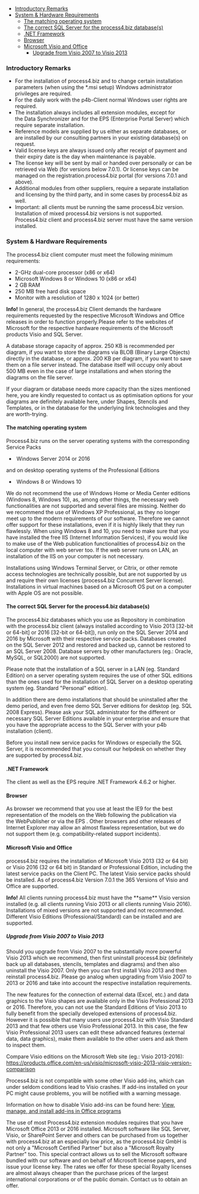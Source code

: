 - [Introductory Remarks](#introductory-remarks)
- [System & Hardware Requirements](#system--hardware-requirements)
  - [The matching operating system](#the-matching-operating-system)   
  - [The correct SQL Server for the process4.biz database(s)](#the-correct-sql-server-for-the-process4biz-databases)
  - [.NET Framework](#net-framework)
  - [Browser](#browser)
  - [Microsoft Visio and Office](#microsoft-visio-and-office)
    - [Upgrade from Visio 2007 to Visio 2013](#upgrade-from-visio-2007-to-visio-2013)



### Introductory Remarks

-   For the installation of process4.biz and to change
    certain installation parameters (when using the \*.msi setup)
    Windows administrator privileges are required.
-   For the daily work with the p4b-Client normal Windows user rights
    are required.
-   The installation always includes all extension modules, except for
    the Data Synchronizer and for the EPS (Enterprise Portal Server)
    which require separate installation.
-   Reference models are supplied by us either as separate databases, or
    are installed by our consulting partners in your existing
    database(s) on request.
-   Valid license keys are always issued only after receipt of payment
    and their expiry date is the day when maintenance is payable.
-   The license key will be sent by mail or handed over personally or
    can be retrieved via Web (for versions below 7.0.1). Or license keys
    can be managed on the registration.process4.biz portal (for versions
    7.0.1 and above). 
-   Additional modules from other suppliers, require a separate
    installation and licensing by the third party, and in some cases by
    process4.biz as well.
-   Important: all clients must be running the same process4.biz
    version. Installation of mixed process4.biz versions is not
    supported. Process4.biz client and process4.biz server must have the
    same version installed.


### System & Hardware Requirements

The process4.biz client computer must meet the following minimum
requirements:

-   2-GHz dual-core processor (x86 or x64)
-   Microsoft Windows 8 or Windows 10 (x86 or x64)
-   2 GB RAM
-   250 MB free hard disk space
-   Monitor with a resolution of 1280 x 1024 (or better)


<div class="info">
  <strong>Info!</strong> In general, the process4.biz Client demands the hardware requirements
requested by the respective Microsoft Windows and Office releases in
order to function properly.Please refer to the websites of Microsoft for
the respective hardware requirements of the Microsoft products Visio and
SQL Server.
  </div>
      

         
A database storage capacity of approx. 250 KB is recommended per
diagram, if you want to store the diagrams via BLOB (Binary Large
Objects) directly in the database, or approx. 200 KB per diagram, if you
want to save them on a file server instead. The database itself will
occupy only about 500 MB even in the case of large installations and
when storing the diagrams on the file server.

If your diagram or database needs more capacity than the sizes mentioned
here, you are kindly requested to contact us as optimisation options for
your diagrams are definitely available here, under Shapes, Stencils and
Templates, or in the database for the underlying link technologies and
they are worth-trying.

#### The matching operating system

Process4.biz runs on the server operating systems with the corresponding
Service Packs

-    Windows Server 2014 or 2016

and on desktop operating systems of the Professional Editions

-    Windows 8 or Windows 10

We do not recommend the use of Windows Home or Media Center editions
(Windows 8, Windows 10), as, among other things, the necessary web
functionalities are not supported and several files are missing. Neither
do we recommend the use of Windows XP Professional, as they no longer
meet up to the modern requirements of our software. Therefore we cannot
offer support for these installations, even if it is highly likely that
they run flawlessly. When using Windows 8 and 10, you need to make sure
that you have installed the free IIS (Internet Information Services), if
you would like to make use of the Web publication functionalities of
process4.biz on the local computer with web server too. If the web
server runs on LAN, an installation of the IIS on your computer is not
necessary.

Installations using Windows Terminal Server, or Citrix, or other remote
access technologies are technically possible, but are not supported by
us and require their own licenses (process4.biz Concurrent Server
license). Installations in virtual machines based on a Microsoft OS put
on a computer with Apple OS are not possible.

#### The correct SQL Server for the process4.biz database(s)

The process4.biz databases which you use as Repository in combination
with the process4.biz client (always installed according to Visio 2013
\[32-bit or 64-bit\] or 2016 \[32-bit or 64-bit\]), run only on the SQL
Server 2014 and 2016 by Microsoft with their respective service packs.
Databases created on the SQL Server 2012 and restored and backed up,
cannot be restored to an SQL Server 2008. Database servers by other
manufacturers (eg.: Oracle, MySQL, or SQL2000) are not supported.

Please note that the installation of a SQL server in a LAN (eg. Standard
Edition) on a server operating system requires the use of other SQL
editions than the ones used for the installation of SQL Server on a
desktop operating system (eg. Standard "Personal" edition).

In addition there are demo installations that should be uninstalled
after the demo period, and even free demo SQL Server editions for
desktop (eg. SQL 2008 Express). Please ask your SQL administrator for
the different or necessary SQL Server Editions available in your
enterprise and ensure that you have the appropriate access to the SQL
Server with your p4b installation (client).

<div class="warning">
Before you install new service packs for Windows or especially the SQL
Server, it is recommended that you consult our helpdesk on whether they
are supported by process4.biz.
</div>

      
 

#### .NET Framework

The client as well as the EPS require .NET Framework 4.6.2 or higher.

#### Browser

As browser we recommend that you use at least the IE9 for the best
representation of the models on the Web following the publication via
the WebPublisher or via the EPS . Other browsers and other releases of
Internet Explorer may allow an almost flawless representation, but we do
not support them (e.g. compatibility-related support incidents).

#### Microsoft Visio and Office

process4.biz requires the installation of Microsoft Visio 2013 (32 or 64
bit) or Visio 2016 (32 or 64 bit) in Standard or Professional Edition,
including the latest service packs on the Client PC. The latest Visio
service packs should be installed. As of process4.biz Version 7.0.1 the
365 Versions of Visio and Office are supported.



<div class="info">
  <strong>Info!</strong>
All clients running process4.biz must have the **same** Visio version
installed (e.g. all clients running Visio 2013 or all clients running
Visio 2016). Installations of mixed versions are not supported and not
recommended. Different Visio Editions (Professional/Standard) can be
installed and are supported.
</div>




##### Upgrade from Visio 2007 to Visio 2013

Should you upgrade from Visio 2007 to the substantially more powerful
Visio 2013 which we recommend, then first uninstall process4.biz
(definitely back up all databases, stencils, templates and diagrams) and
then also uninstall the Visio 2007. Only then you can first install
Visio 2013 and then reinstall process4.biz. Please go analog when
upgrading from Visio 2007 to 2013 or 2016 and take into account the respective installation requirements.

The new features for the connection of external data (Excel, etc.) and
data graphics to the Visio shapes are available only in the Visio Professional 2013 or 2016.
Therefore, you can not use the Standard Editions of Visio 2013 to fully
benefit from the specially developed extensions of process4.biz. However
it is possible that many users use process4.biz with Visio Standard 2013
and that few others use Visio Professional 2013. In this case, the few
Visio Professional 2013 users can edit these advanced features (external
data, data graphics), make them available to the other users and ask
them to inspect them.


Compare Visio editions on the Microsoft Web site (eg.: Visio 
2013-2016): <https://products.office.com/en-us/visio/microsoft-visio-2013-visio-version-comparison>




Process4.biz is not compatible with some other Visio add-ins, which can
under seldom conditions lead to Visio crashes. If add-ins installed on
your PC might cause problems, you will be notified with a warning
message.

Information on how to disable Visio add-ins can be found
here: [View, manage, and install add-ins in Office programs](https://support.office.com/en-us/article/View-manage-and-install-add-ins-in-Office-programs-16278816-1948-4028-91E5-76DCA5380F8D)

The use of most Process4.biz extension modules requires that you have
Microsoft Office 2013 or 2016 installed. Microsoft software like SQL
Server, Visio, or SharePoint Server and others can be purchased from us
together with process4.biz at an especially low price, as the
process4.biz GmbH is not only a "Microsoft Certified Partner" but also a
"Microsoft Royalty Partner" too. This special contract allows us to sell
the Microsoft software bundled with our software and on behalf of
Microsoft license papers, and issue your license key. The rates we offer
for these special Royalty licenses are almost always cheaper than the
purchase prices of the largest international corporations or of the
public domain. Contact us to obtain an offer.


[1]: #InstallationRequirements-.NETFramework
[2]: #InstallationRequirements-Browser